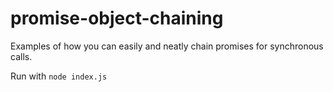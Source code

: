# promise-object-chaining
Examples of how you can easily and neatly chain promises for synchronous calls.

Run with `node index.js`
